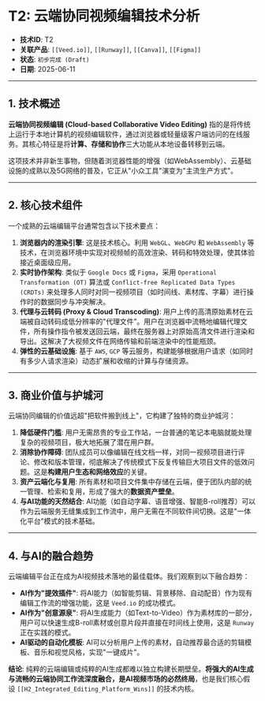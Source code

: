 # T2: 云端协同视频编辑技术分析

- **技术ID**: T2
- **关联产品**: `[[Veed.io]]`, `[[Runway]]`, `[[Canva]]`, `[[Figma]]`
- **状态**: `初步完成 (Draft)`
- **日期**: 2025-06-11

---

## 1. 技术概述

**云端协同视频编辑 (Cloud-based Collaborative Video Editing)** 指的是将传统上运行于本地计算机的视频编辑软件，通过浏览器或轻量级客户端访问的在线服务。其核心特征是将**计算、存储和协作**三大功能从本地设备转移到云端。

这项技术并非新生事物，但随着浏览器性能的增强（如WebAssembly）、云基础设施的成熟以及5G网络的普及，它正从"小众工具"演变为"主流生产方式"。

---

## 2. 核心技术组件

一个成熟的云端编辑平台通常包含以下技术要点：

1.  **浏览器内的渲染引擎**: 这是技术核心。利用 `WebGL`、`WebGPU` 和 `WebAssembly` 等技术，在浏览器环境中实现对视频帧的高效渲染、转码和特效处理，使其体验接近桌面级应用。
2.  **实时协作架构**: 类似于 `Google Docs` 或 `Figma`，采用 `Operational Transformation (OT)` 算法或 `Conflict-free Replicated Data Types (CRDTs)` 来处理多人同时对同一视频项目（如时间线、素材库、字幕）进行操作时的数据同步与冲突解决。
3.  **代理与云转码 (Proxy & Cloud Transcoding)**: 用户上传的高清原始素材在云端被自动转码成低分辨率的"代理文件"。用户在浏览器中流畅地编辑代理文件，所有操作指令被发送回云端，最终在服务器上对原始高清文件进行渲染和导出。这解决了大视频文件在网络传输和前端渲染中的性能瓶颈。
4.  **弹性的云基础设施**: 基于 `AWS`, `GCP` 等云服务，构建能够根据用户请求（如同时有多少人请求渲染）动态扩展和收缩的计算与存储资源。

---

## 3. 商业价值与护城河

云端协同编辑的价值远超"把软件搬到线上"，它构建了独特的商业护城河：

1.  **降低硬件门槛**: 用户无需昂贵的专业工作站，一台普通的笔记本电脑就能处理复杂的视频项目，极大地拓展了潜在用户群。
2.  **消除协作障碍**: 团队成员可以像编辑在线文档一样，对同一视频项目进行评论、修改和版本管理，彻底解决了传统模式下反复传输巨大项目文件的低效问题。这是**构建用户生态和网络效应**的关键。
3.  **资产云端化与复用**: 所有素材和项目文件集中存储在云端，便于团队内部的统一管理、检索和复用，形成了强大的**数据资产壁垒**。
4.  **与AI功能的天然结合**: AI功能（如自动字幕、语音增强、智能B-roll推荐）可以作为云端服务无缝集成到工作流中，用户无需在不同软件间切换。这是"一体化平台"模式的技术基础。

---

## 4. 与AI的融合趋势

云端编辑平台正在成为AI视频技术落地的最佳载体。我们观察到以下融合趋势：

- **AI作为"提效插件"**: 将AI能力（如智能剪辑、背景移除、自动配音）作为现有编辑工作流的增强功能，这是 `Veed.io` 的成功模式。
- **AI作为"创意源泉"**: 将AI生成能力（如Text-to-Video）作为素材库的一部分，用户可以快速生成B-roll素材或创意片段并直接在时间线上使用，这是 `Runway` 正在实践的模式。
- **AI驱动的自动化模板**: AI可以分析用户上传的素材，自动推荐最合适的剪辑模板、音乐和视觉风格，实现"一键成片"。

**结论**: 纯粹的云端编辑或纯粹的AI生成都难以独立构建长期壁垒。**将强大的AI生成与流畅的云端协同工作流深度融合，是AI视频市场的必然终局**，也是我们核心假设 `[[H2_Integrated_Editing_Platform_Wins]]` 的技术内核。 

